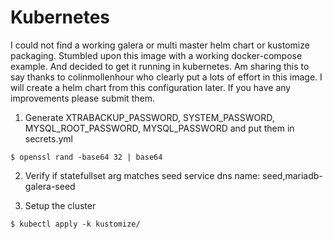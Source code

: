 
Kubernetes
==========

I could not find a working galera or multi master helm chart or kustomize packaging. Stumbled upon this image with a working docker-compose example. And decided to get it running in kubernetes. Am sharing this to say thanks to
colinmollenhour who clearly put a lots of effort in this image. I will create a helm chart from this
configuration later. If you have any improvements please submit them.

1. Generate XTRABACKUP_PASSWORD, SYSTEM_PASSWORD, MYSQL_ROOT_PASSWORD, MYSQL_PASSWORD
and put them in secrets.yml

```
$ openssl rand -base64 32 | base64
```

2. Verify if statefullset arg matches seed service dns name: seed,mariadb-galera-seed

3. Setup the cluster
 
```
$ kubectl apply -k kustomize/
```